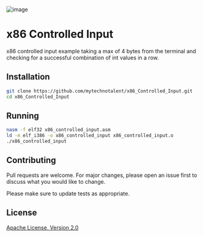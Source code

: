 ![image](https://github.com/mytechnotalent/x86_Controlled_Input/blob/master/x86%20Controlled%20Input.png?raw=true)

# x86 Controlled Input
x86 controlled input example taking a max of 4 bytes from the terminal and checking for a successful combination of int values in a row.

## Installation
```bash
git clone https://github.com/mytechnotalent/x86_Controlled_Input.git
cd x86_Controlled_Input
```

## Running

```bash
nasm -f elf32 x86_controlled_input.asm
ld -m elf_i386 -o x86_controlled_input x86_controlled_input.o
./x86_controlled_input
```

## Contributing

Pull requests are welcome. For major changes, please open an issue first to discuss what you would like to change.

Please make sure to update tests as appropriate.

## License
[Apache License, Version 2.0](https://www.apache.org/licenses/LICENSE-2.0)

